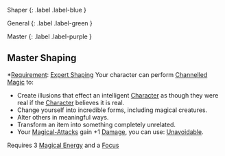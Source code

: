 
Shaper
{: .label .label-blue }

General
{: .label .label-green }

Master
{: .label .label-purple }
## Master Shaping

*[Requirement](Core/Terminology#Requirement): [Expert Shaping](#Expert%20Shaping)
Your character can perform [Channelled Magic](Magic#Channelled%20Magic) to:

- Create illusions that effect an intelligent [Character](Core/Terminology#Character) as though they were real if the [Character](Core/Terminology#Character) believes it is real.
- Change yourself into incredible forms, including magical creatures.
- Alter others in meaningful ways.
- Transform an item into something completely unrelated.
- Your [Magical-Attacks](Game/Core/Magical-Attacks) gain +1 [Damage](Game/Core/Weapons#Damage), you can use: [Unavoidable](Game/Core/Magical-Attacks#Unavoidable).

Requires 3 [Magical Energy](Magic#Magical%20Energy) and a [Focus](Game/Example-Gear#Focus)
